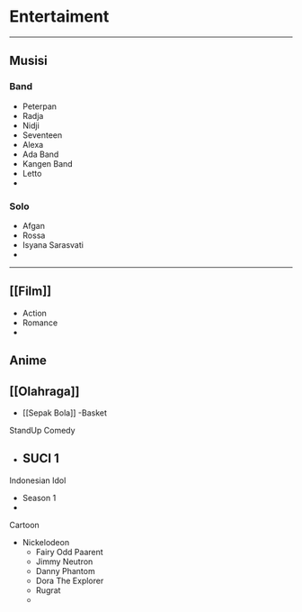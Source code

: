 

# Entertaiment
---
## Musisi
### Band
- Peterpan
- Radja
- Nidji
- Seventeen
- Alexa
- Ada Band
- Kangen Band
- Letto
- 

### Solo
- Afgan
- Rossa
- Isyana Sarasvati
- 
---
## [[Film]]
- Action
- Romance
- 

## Anime

## [[Olahraga]]
- [[Sepak Bola]]
-Basket



StandUp Comedy
- SUCI 1
	- 


Indonesian Idol
- Season 1
- 

Cartoon
- Nickelodeon
	- Fairy Odd Paarent
	- Jimmy Neutron
	- Danny Phantom
	- Dora The Explorer
	- Rugrat
	- 


